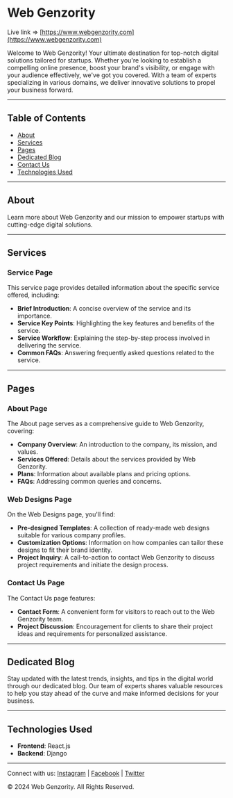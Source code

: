 # Web Genzority

Live link => [https://www.webgenzority.com](https://www.webgenzority.com)

Welcome to Web Genzority! Your ultimate destination for top-notch digital solutions tailored for startups. Whether you're looking to establish a compelling online presence, boost your brand's visibility, or engage with your audience effectively, we've got you covered. With a team of experts specializing in various domains, we deliver innovative solutions to propel your business forward.

---

## Table of Contents

- [About](#about)
- [Services](#services)
- [Pages](#pages)
- [Dedicated Blog](#dedicated-blog)
- [Contact Us](#contact-us)
- [Technologies Used](#technologies-used)

---

## About

Learn more about Web Genzority and our mission to empower startups with cutting-edge digital solutions.

---

## Services

### Service Page

This service page provides detailed information about the specific service offered, including:

- **Brief Introduction**: A concise overview of the service and its importance.
- **Service Key Points**: Highlighting the key features and benefits of the service.
- **Service Workflow**: Explaining the step-by-step process involved in delivering the service.
- **Common FAQs**: Answering frequently asked questions related to the service.

---

## Pages

### About Page

The About page serves as a comprehensive guide to Web Genzority, covering:

- **Company Overview**: An introduction to the company, its mission, and values.
- **Services Offered**: Details about the services provided by Web Genzority.
- **Plans**: Information about available plans and pricing options.
- **FAQs**: Addressing common queries and concerns.

### Web Designs Page

On the Web Designs page, you'll find:

- **Pre-designed Templates**: A collection of ready-made web designs suitable for various company profiles.
- **Customization Options**: Information on how companies can tailor these designs to fit their brand identity.
- **Project Inquiry**: A call-to-action to contact Web Genzority to discuss project requirements and initiate the design process.

### Contact Us Page

The Contact Us page features:

- **Contact Form**: A convenient form for visitors to reach out to the Web Genzority team.
- **Project Discussion**: Encouragement for clients to share their project ideas and requirements for personalized assistance.

---

## Dedicated Blog

Stay updated with the latest trends, insights, and tips in the digital world through our dedicated blog. Our team of experts shares valuable resources to help you stay ahead of the curve and make informed decisions for your business.

---

## Technologies Used

- **Frontend**: React.js
- **Backend**: Django

---

Connect with us: [Instagram](https://instagram.com/webgenzority) | [Facebook](https://facebook.com/webgenzority) | [Twitter](https://twitter.com/webgenzority)

© 2024 Web Genzority. All Rights Reserved.
